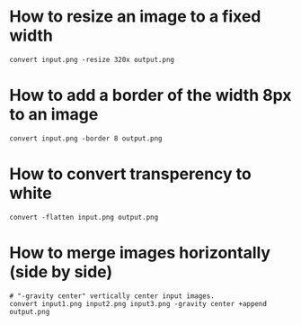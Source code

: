 # How to resize an image to a fixed width
```shell
convert input.png -resize 320x output.png
```

# How to add a border of the width 8px to an image
```shell
convert input.png -border 8 output.png
```

# How to convert transperency to white
```shell
convert -flatten input.png output.png
```

# How to merge images horizontally (side by side)
```shell
# "-gravity center" vertically center input images.
convert input1.png input2.png input3.png -gravity center +append output.png
```
